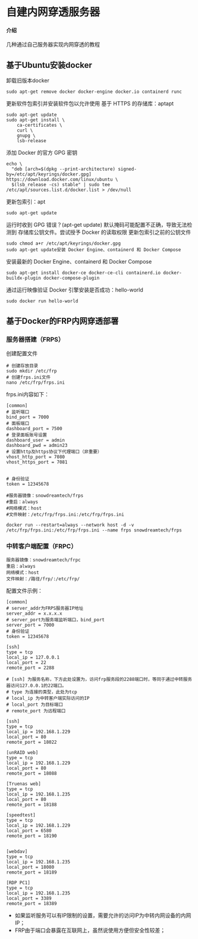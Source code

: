 # 自建内网穿透服务器

#### 介绍
几种通过自己服务器实现内网穿透的教程

## 基于Ubuntu安装docker
卸载旧版本docker
```
sudo apt-get remove docker docker-engine docker.io containerd runc
```
更新软件包索引并安装软件包以允许使用 基于 HTTPS 的存储库：aptapt
```
sudo apt-get update
sudo apt-get install \
    ca-certificates \
    curl \
    gnupg \
    lsb-release
```
添加 Docker 的官方 GPG 密钥
```
echo \
  "deb [arch=$(dpkg --print-architecture) signed-by=/etc/apt/keyrings/docker.gpg] https://download.docker.com/linux/ubuntu \
  $(lsb_release -cs) stable" | sudo tee /etc/apt/sources.list.d/docker.list > /dev/null
```
更新包索引：apt
```
sudo apt-get update
```
运行时收到 GPG 错误？(apt-get update)
默认掩码可能配置不正确，导致无法检测到 存储库公钥文件。尝试授予 Docker 的读取权限 更新包索引之前的公钥文件
```
sudo chmod a+r /etc/apt/keyrings/docker.gpg
sudo apt-get update安装 Docker Engine、containerd 和 Docker Compose
```
安装最新的 Docker Engine、containerd 和 Docker Compose
```
sudo apt-get install docker-ce docker-ce-cli containerd.io docker-buildx-plugin docker-compose-plugin
```
通过运行映像验证 Docker 引擎安装是否成功：hello-world
```
sudo docker run hello-world
```

## 基于Docker的FRP内网穿透部署

### 服务器搭建（FRPS）
创建配置文件
```
# 创建存放目录
sudo mkdir /etc/frp
# 创建frps.ini文件
nano /etc/frp/frps.ini
```
frps.ini内容如下：
```
[common]
# 监听端口
bind_port = 7000
# 面板端口
dashboard_port = 7500
# 登录面板账号设置
dashboard_user = admin
dashboard_pwd = admin23
# 设置http及https协议下代理端口（非重要）
vhost_http_port = 7080
vhost_https_port = 7081


# 身份验证
token = 12345678
```

```
#服务器镜像：snowdreamtech/frps
#重启：always
#网络模式：host
#文件映射：/etc/frp/frps.ini:/etc/frp/frps.ini

docker run --restart=always --network host -d -v /etc/frp/frps.ini:/etc/frp/frps.ini --name frps snowdreamtech/frps
```



### 中转客户端配置（FRPC）
```
服务器镜像：snowdreamtech/frpc
重启：always
网络模式：host
文件映射：/路径/frp/:/etc/frp/
```

配置文件示例：
```
[common]
# server_addr为FRPS服务器IP地址
server_addr = x.x.x.x
# server_port为服务端监听端口，bind_port
server_port = 7000
# 身份验证
token = 12345678

[ssh]
type = tcp
local_ip = 127.0.0.1
local_port = 22
remote_port = 2288

# [ssh] 为服务名称，下方此处设置为，访问frp服务段的2288端口时，等同于通过中转服务器访问127.0.0.1的22端口。
# type 为连接的类型，此处为tcp
# local_ip 为中转客户端实际访问的IP 
# local_port 为目标端口
# remote_port 为远程端口

[ssh]
type = tcp
local_ip = 192.168.1.229
local_port = 80
remote_port = 18022

[unRAID web]
type = tcp
local_ip = 192.168.1.229
local_port = 80
remote_port = 18088

[Truenas web]
type = tcp
local_ip = 192.168.1.235
local_port = 80
remote_port = 18188

[speedtest]
type = tcp
local_ip = 192.168.1.229
local_port = 6580
remote_port = 18190


[webdav]
type = tcp
local_ip = 192.168.1.235
local_port = 18080
remote_port = 18189

[RDP PC1]
type = tcp
local_ip = 192.168.1.235
local_port = 3389
remote_port = 18389
```
- 如果监听服务可以有IP限制的设置，需要允许的访问IP为中转内网设备的内网IP；
- FRP由于端口会暴露在互联网上，虽然说使用方便但安全性较差；
